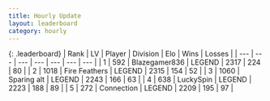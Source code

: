 ```yaml
---
title: Hourly Update
layout: leaderboard
category: hourly
---
```


{: .leaderboard}
| Rank | LV | Player | Division | Elo | Wins | Losses |
| --- | --- | --- | --- | --- | --- | --- |
| <span data-change="0">1</span> | 592 | <span title="ID: 454722">Blazegamer836</span> | LEGEND | <span data-change="0">2317</span> | <span data-change="0">224</span> | <span data-change="0">80</span> |
| <span data-change="0">2</span> | 1018 | <span title="ID: 357425">Fire Feathers</span> | LEGEND | <span data-change="0">2315</span> | <span data-change="0">154</span> | <span data-change="0">52</span> |
| <span data-change="0">3</span> | 1060 | <span title="ID: 203132">Sparing alt</span> | LEGEND | <span data-change="0">2243</span> | <span data-change="0">166</span> | <span data-change="0">63</span> |
| <span data-change="0">4</span> | 638 | <span title="ID: 498412">LuckySpin</span> | LEGEND | <span data-change="0">2223</span> | <span data-change="0">188</span> | <span data-change="0">89</span> |
| <span data-change="0">5</span> | 272 | <span title="ID: 539711">Connection</span> | LEGEND | <span data-change="0">2209</span> | <span data-change="0">195</span> | <span data-change="0">97</span> |
